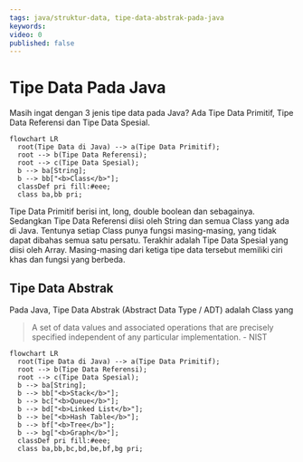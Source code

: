 ```yaml
---
tags: java/struktur-data, tipe-data-abstrak-pada-java
keywords: 
video: 0
published: false
---
```

# Tipe Data Pada Java

Masih ingat dengan 3 jenis tipe data pada Java? Ada Tipe Data Primitif, Tipe Data Referensi dan Tipe Data Spesial.

```mermaid
flowchart LR
  root(Tipe Data di Java) --> a(Tipe Data Primitif);
  root --> b(Tipe Data Referensi);
  root --> c(Tipe Data Spesial);
  b --> ba[String];
  b --> bb["<b>Class</b>"];
  classDef pri fill:#eee;
  class ba,bb pri;
```

Tipe Data Primitif berisi int, long, double boolean dan sebagainya. Sedangkan Tipe Data Referensi diisi oleh String dan semua Class yang ada di Java. Tentunya setiap Class punya fungsi masing-masing, yang tidak dapat dibahas semua satu persatu. Terakhir adalah Tipe Data Spesial yang diisi oleh Array. Masing-masing dari ketiga tipe data tersebut memiliki ciri khas dan fungsi yang berbeda.

## Tipe Data Abstrak

Pada Java, Tipe Data Abstrak (Abstract Data Type / ADT) adalah Class yang 

> A set of data values and associated operations that are precisely specified independent of any particular implementation. - NIST

```mermaid
flowchart LR
  root(Tipe Data di Java) --> a(Tipe Data Primitif);
  root --> b(Tipe Data Referensi);
  root --> c(Tipe Data Spesial);
  b --> ba[String];
  b --> bb["<b>Stack</b>"];
  b --> bc["<b>Queue</b>"];
  b --> bd["<b>Linked List</b>"];
  b --> be["<b>Hash Table</b>"];
  b --> bf["<b>Tree</b>"];
  b --> bg["<b>Graph</b>"];
  classDef pri fill:#eee;
  class ba,bb,bc,bd,be,bf,bg pri;
```
